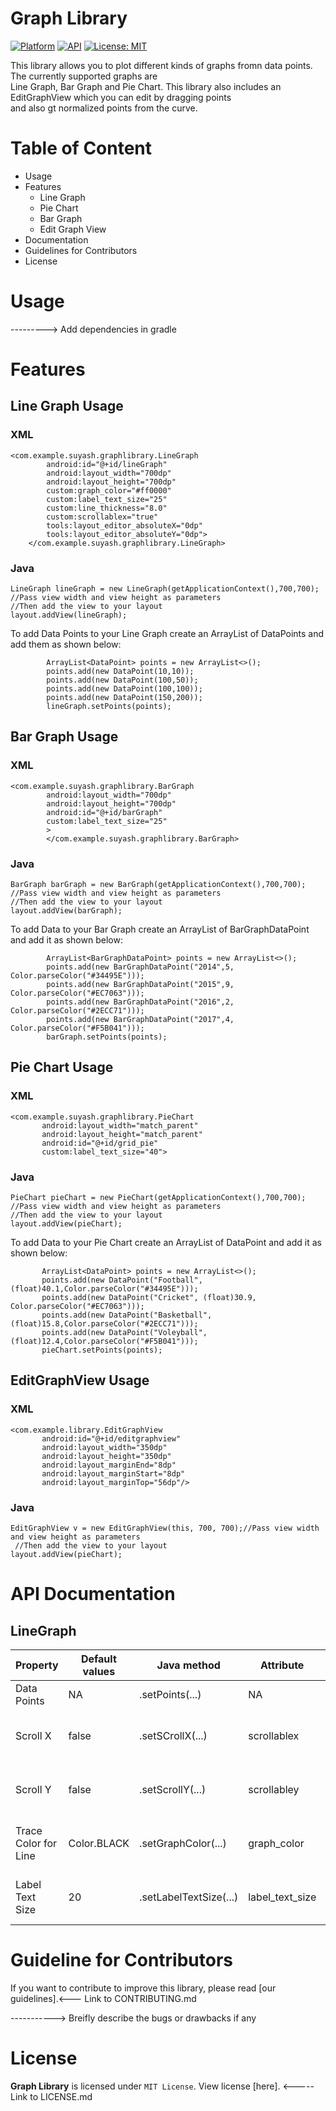 # Graph Library
[![Platform](https://img.shields.io/badge/platform-Android-yellow.svg)](https://www.android.com)
[![API](https://img.shields.io/badge/API-16%2B-brightgreen.svg?style=flat)](https://android-arsenal.com/api?level=16)
[![License: MIT](https://img.shields.io/badge/License-MIT-blue.svg)](https://opensource.org/licenses/MIT)

This library allows you to plot different kinds of graphs fromn data points. The currently supported graphs are<br/>
Line Graph, Bar Graph and Pie Chart. This library also includes an EditGraphView which you can edit by dragging points<br/>
and also gt normalized points from the curve.

# Table of Content
* Usage
* Features
  * Line Graph
  * Pie Chart
  * Bar Graph
  * Edit Graph View
* Documentation
* Guidelines for Contributors
* License

# Usage

---------> Add dependencies in gradle 

# Features
 
## Line Graph Usage
### XML
```
<com.example.suyash.graphlibrary.LineGraph
        android:id="@+id/lineGraph"
        android:layout_width="700dp"
        android:layout_height="700dp"
        custom:graph_color="#ff0000"
        custom:label_text_size="25"
        custom:line_thickness="8.0"
        custom:scrollablex="true"
        tools:layout_editor_absoluteX="0dp"
        tools:layout_editor_absoluteY="0dp">
    </com.example.suyash.graphlibrary.LineGraph>    
```
### Java
```
LineGraph lineGraph = new LineGraph(getApplicationContext(),700,700); //Pass view width and view height as parameters
//Then add the view to your layout
layout.addView(lineGraph);
```
To add Data Points to your Line Graph create an ArrayList of DataPoints and add them as shown below:
```
        ArrayList<DataPoint> points = new ArrayList<>();
        points.add(new DataPoint(10,10));
        points.add(new DataPoint(100,50));
        points.add(new DataPoint(100,100));
        points.add(new DataPoint(150,200));
        lineGraph.setPoints(points);
```
## Bar Graph Usage
### XML
```
<com.example.suyash.graphlibrary.BarGraph
        android:layout_width="700dp"
        android:layout_height="700dp"
        android:id="@+id/barGraph"
        custom:label_text_size="25"
        >
        </com.example.suyash.graphlibrary.BarGraph>
```
### Java
```
BarGraph barGraph = new BarGraph(getApplicationContext(),700,700); //Pass view width and view height as parameters
//Then add the view to your layout
layout.addView(barGraph);
```
To add Data to your Bar Graph create an ArrayList of BarGraphDataPoint and add it as shown below:
```
        ArrayList<BarGraphDataPoint> points = new ArrayList<>();
        points.add(new BarGraphDataPoint("2014",5, Color.parseColor("#34495E")));
        points.add(new BarGraphDataPoint("2015",9, Color.parseColor("#EC7063")));
        points.add(new BarGraphDataPoint("2016",2, Color.parseColor("#2ECC71")));
        points.add(new BarGraphDataPoint("2017",4, Color.parseColor("#F5B041")));
        barGraph.setPoints(points);
 ```
 ## Pie Chart Usage
 
 ### XML
 
 ```
 <com.example.suyash.graphlibrary.PieChart
        android:layout_width="match_parent"
        android:layout_height="match_parent"
        android:id="@+id/grid_pie"
        custom:label_text_size="40">
 ```
 ### Java
 ```
PieChart pieChart = new PieChart(getApplicationContext(),700,700); //Pass view width and view height as parameters
 //Then add the view to your layout
layout.addView(pieChart);
 ```
 To add Data to your Pie Chart create an ArrayList of DataPoint and add it as shown below:
 ```
        ArrayList<DataPoint> points = new ArrayList<>();
        points.add(new DataPoint("Football",(float)40.1,Color.parseColor("#34495E")));
        points.add(new DataPoint("Cricket", (float)30.9, Color.parseColor("#EC7063")));
        points.add(new DataPoint("Basketball", (float)15.8,Color.parseColor("#2ECC71")));
        points.add(new DataPoint("Voleyball",(float)12.4,Color.parseColor("#F5B041")));
        pieChart.setPoints(points);
 ```
 
 ## EditGraphView Usage
 ### XML
 
 ```
 <com.example.library.EditGraphView
        android:id="@+id/editgraphview"
        android:layout_width="350dp"
        android:layout_height="350dp"
        android:layout_marginEnd="8dp"
        android:layout_marginStart="8dp"
        android:layout_marginTop="56dp"/>
 ```
### Java
```
EditGraphView v = new EditGraphView(this, 700, 700);//Pass view width and view height as parameters
 //Then add the view to your layout
layout.addView(pieChart);
```








# API Documentation
## LineGraph

| Property                    | Default values | Java method             | Attribute       | Description                                                                                                                   |
|-----------------------------|----------------|-------------------------|-----------------|-------------------------------------------------------------------------------------------------------------------------------|
| Data Points                 | NA             | .setPoints(...)     | NA    | Data Points to plot                                                                                               |
| Scroll X                 | false           | .setSCrollX(...)     | scrollablex     | Is the graph scrollable along the x-axis                                                                                                 |
| Scroll Y               | false       | .setScrollY(...)         | scrollabley         | Is the graph scrollable alog the y-axis|
| Trace Color for Line            | Color.BLACK         | .setGraphColor(...)        | graph_color        | Set the color for tracing the line |
| Label Text Size                    | 20          | .setLabelTextSize(...)       | label_text_size        | Size of text used in the label markings  |


# Guideline for Contributors

If you want to contribute to improve this library, please read [our guidelines].<--- Link to CONTRIBUTING.md

-----------> Breifly describe the bugs or drawbacks if any

# License

**Graph Library** is licensed under `MIT License`. View license [here].  <----- Link to LICENSE.md
